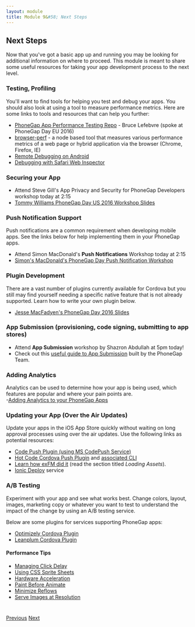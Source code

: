 ```yaml
---
layout: module
title: Module 9&#58; Next Steps
---
```


## Next Steps
Now that you've got a basic app up and running you may be looking for additional information on where to proceed. This module is meant to share some useful resources for taking your app development process to the next level.

### Testing, Profiling
You'll want to find tools for helping you test and debug your apps. You should also look at using a tool to measure performance metrics. Here are some
links to tools and resources that can help you further:

  - [PhoneGap App Performance Testing Repo](https://github.com/blefebvre/pg-app-perf) - Bruce Lefebvre (spoke at PhoneGap Day EU 2016)
  - [browser-perf](https://github.com/axemclion/browser-perf) - a node based tool that measures various performance metrics of a web page or hybrid application via the browser (Chrome, Firefox, IE)
  - [Remote Debugging on Android](http://geeklearning.io/apache-cordova-and-remote-debugging-on-android/)
  - [Debugging with Safari Web Inspector](http://phonegap-tips.com/articles/debugging-ios-phonegap-apps-with-safaris-web-inspector.html)

### Securing your App
- Attend Steve Gill's App Privacy and Security for PhoneGap Developers workshop today at 2:15
- [Tommy Williams PhoneGap Day US 2016 Workshop Slides](http://devgeeks.github.io/pixfor-vulnerable/assets/player/KeynoteDHTMLPlayer.html)

### Push Notification Support
Push notifications are a common requirement when developing mobile apps. See the links below for help implementing them in your PhoneGap apps.
- Attend Simon MacDonald's **Push Notifications** Workshop today at 2:15
- [Simon's MacDonald's PhoneGap Day Push Notification Workshop](http://macdonst.github.io/push-workshop/)

### Plugin Development  
There are a vast number of plugins currently available for Cordova but you still may find yourself needing a specific native feature that is not already
  supported. Learn how to write your own plugin below.

- [Jesse MacFadyen's PhoneGap Day 2016 Slides](http://purplecabbage.github.io/slides/pgd16Plugins/index.html)

### App Submission (provisioning, code signing, submitting to app stores)
- Attend **App Submission** workshop by Shazron Abdullah at 5pm today!
- Check out this [useful guide to App Submission](https://github.com/timkim/phonegap-day-workshop-app-submission/wiki) built by the PhoneGap Team.  

### Adding Analytics
Analytics can be used to determine how your app is being used, which features are popular and where your pain points are.  
-[Adding Analytics to your PhoneGap Apps](http://phonegap.com/blog/2015/08/18/adding-analytics-to-your-phonegap-app/)

### Updating your App (Over the Air Updates)
Update your apps in the iOS App Store quickly without waiting on long approval processes using over the air updates. Use the following links as potential resources:

- [Code Push Plugin (using MS CodePush Service)](https://www.npmjs.com/package/cordova-plugin-code-push)
- [Hot Code Cordova Push Plugin](https://www.npmjs.com/package/cordova-plugin-code-push) and [associated CLI](https://www.npmjs.com/package/cordova-hot-code-push-cli)     
- [Learn how exFM did it](http://phonegap.com/blog/2013/04/23/story-behind-exfm/) (read the section titled *Loading Assets*).        
- [Ionic Deploy](http://docs.ionic.io/docs/deploy-from-scratch) service

### A/B Testing
Experiment with your app and see what works best. Change colors, layout, images, marketing copy or whatever you want to test to
  understand the impact of the change by using an A/B testing service.

Below are some plugins for services supporting PhoneGap apps:  

- [Optimizely Cordova Plugin](https://github.com/optimizely/optimizely-cordova-plugin)
- [Leanplum Cordova Plugin](https://github.com/Telerik-Verified-Plugins/Leanplum/blob/master/doc/index.md)

#### Performance Tips
+ [Managing Click Delay](guides/managing-click-delay.html)
+ [Using CSS Sprite Sheets](guides/perf-tip-css-sprite-sheets.html)
+ [Hardware Acceleration](guides/perf-tip-hardware-acceleration.html)
+ [Paint Before Animate](guides/perf-tip-paint-before-you-animate.html)
+ [Minimize Reflows](guides/perf-tip-minimize-reflows.html)
+ [Serve Images at Resolution](guides/perf-tip-serve-images-at-resolution.html)

<div class="row" style="margin-top:40px;">
<div class="col-sm-12">
<a href="lesson8.html" class="btn btn-default"><i class="glyphicon glyphicon-chevron-left"></i> Previous</a>
<a href="lesson10.html" class="btn btn-default pull-right">Next <i class="glyphicon
glyphicon-chevron-right"></i></a>

</div>
</div>
